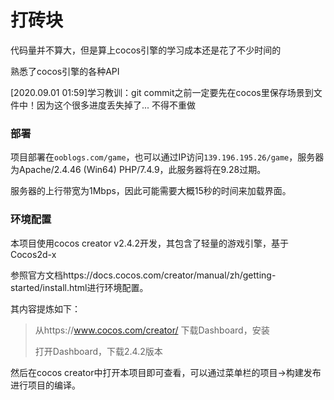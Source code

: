 # 打砖块

代码量并不算大，但是算上cocos引擎的学习成本还是花了不少时间的

熟悉了cocos引擎的各种API

[2020.09.01 01:59]学习教训：git commit之前一定要先在cocos里保存场景到文件中！因为这个很多进度丢失掉了... 不得不重做

### 部署

项目部署在`ooblogs.com/game`，也可以通过IP访问`139.196.195.26/game`，服务器为Apache/2.4.46 (Win64) PHP/7.4.9，此服务器将在9.28过期。

服务器的上行带宽为1Mbps，因此可能需要大概15秒的时间来加载界面。

### 环境配置

本项目使用cocos creator v2.4.2开发，其包含了轻量的游戏引擎，基于Cocos2d-x

参照官方文档https://docs.cocos.com/creator/manual/zh/getting-started/install.html进行环境配置。

其内容提炼如下：

> 从https://www.cocos.com/creator/ 下载Dashboard，安装
>
> 打开Dashboard，下载2.4.2版本

然后在cocos creator中打开本项目即可查看，可以通过菜单栏的项目->构建发布进行项目的编译。

